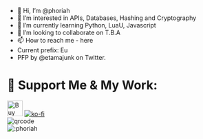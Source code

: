 - 👋 Hi, I’m @phoriah
- 👀 I’m interested in APIs, Databases, Hashing and Cryptography
- 🌱 I’m currently learning Python, LuaU, Javascript
- 💞️ I’m looking to collaborate on T.B.A
- 📫 How to reach me - here
- Current prefix: Eu
- PFP by @etamajunk on Twitter.
# 💖 Support Me & My Work:
<a href='https://ko-fi.com/M4M1JNH5G' target='_blank'><img height='36' style='border:0px;height:36px;' src='https://storage.ko-fi.com/cdn/kofi2.png?v=3' border='0' alt='Buy Me a Coffee at ko-fi.com' /></a>
[![ko-fi](https://ko-fi.com/img/githubbutton_sm.svg)](https://ko-fi.com/M4M1JNH5G)
<br />
![qrcode](https://user-images.githubusercontent.com/95628489/231759262-25661006-b7ca-4967-a79d-2b465cd9575a.png)
<br />
![:phoriah](https://count.getloli.com/get/@:phoriah?theme=asoul)
<!---
phoriah/phoriah is a ✨ special ✨ repository because its `README.md` (this file) appears on your GitHub profile.
You can click the Preview link to take a look at your changes.
--->
